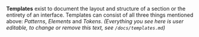 **Templates** exist to document the layout and structure of a section or the
entirety of an interface. Templates can consist of all three things mentioned
above: _Patterns_, _Elements_ and _Tokens_. _(Everything you see here is user
editable, to change or remove this text, see `/docs/templates.md`)_
